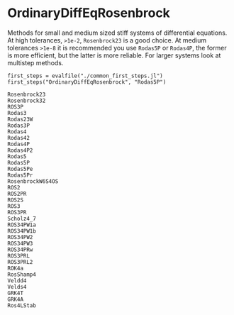 # OrdinaryDiffEqRosenbrock

Methods for small and medium sized stiff systems of differential equations.
At high tolerances, `>1e-2`, `Rosenbrock23` is a good choice.
At medium tolerances `>1e-8` it is recommended you use `Rodas5P` or `Rodas4P`,
the former is more efficient, but the latter is more reliable.
For larger systems look at multistep methods.

```@eval
first_steps = evalfile("./common_first_steps.jl")
first_steps("OrdinaryDiffEqRosenbrock", "Rodas5P")
```

```@docs
Rosenbrock23
Rosenbrock32
ROS3P
Rodas3
Rodas23W
Rodas3P
Rodas4
Rodas42
Rodas4P
Rodas4P2
Rodas5
Rodas5P
Rodas5Pe
Rodas5Pr
RosenbrockW6S4OS
ROS2
ROS2PR
ROS2S
ROS3
ROS3PR
Scholz4_7
ROS34PW1a
ROS34PW1b
ROS34PW2
ROS34PW3
ROS34PRw
ROS3PRL
ROS3PRL2
ROK4a
RosShamp4
Veldd4
Velds4
GRK4T
GRK4A
Ros4LStab
```